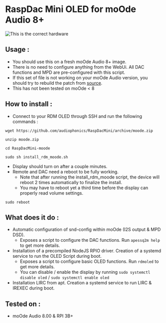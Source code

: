 # RaspDac Mini OLED for moOde Audio 8+

![This is the correct hardware](https://www.audiophonics.fr/img/cms/Images/Produits/13K/13300/rdmoled.png)


## Usage : 
- You should use this on a fresh moOde Audio 8+ image.
- There is no need to configure anything from the WebUi. All DAC functions and MPD are pre-configured with this script.
- If this set of file is not working on your moOde Audio version, you should try to rebuild the patch from [source](https://github.com/audiophonics/RaspDacMini/tree/v2.1).
- This has not been tested on moOde < 8

## How to install : 
- Connect to your RDM OLED through SSH and run the following commands : 
```
wget https://github.com/audiophonics/RaspDacMini/archive/moode.zip

unzip moode.zip

cd RaspDacMini-moode

sudo sh install_rdm_moode.sh

```
- Display should turn on after a couple minutes.
- Remote and DAC need a reboot to be fully working.
    - Note that after running the install_rdm_moode script, the device will reboot 2 times automatically to finalize the install. 
    - You may have to reboot yet a third time before the display can properly read volume settings. 
```
sudo reboot
```

## What does it do : 
- Automatic configuration of snd-config within moOde (I2S output & MPD DSD). 
    - Exposes a script to configure the DAC functions. Run ```apessq2m help``` to get more details.
- Installation of a precompiled NodeJS RPIO driver. Creation of a systemd service to run the OLED Script during boot.
    - Exposes a script to configure basic OLED functions. Run ```rdmoled``` to get more details.
    - You can disable / enable the display by running ```sudo systemctl disable oled```  / ```sudo systemctl enable oled```
- Installation LIRC from apt. Creation a systemd service to run LIRC & IREXEC during boot.

## Tested on  : 
- moOde Audio 8.00 & RPI 3B+

